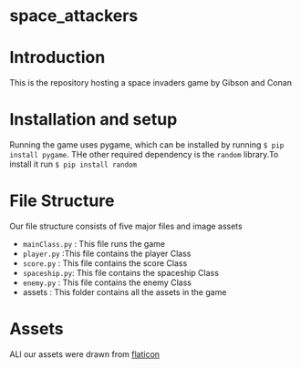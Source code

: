 # space_attackers
# Introduction
This is the repository hosting a space invaders game by Gibson and Conan

# Installation and setup

Running the game uses pygame, which can be installed by running `$ pip install pygame`.
THe other required dependency is the `random` library.To install it run  `$ pip install random`


# File Structure
Our file structure consists of five major files and image assets
* `mainClass.py` : This file runs the game
* `player.py`   :This file contains the player Class
* `score.py`    : This file contains the score Class 
* `spaceship.py`: This file contains the spaceship Class
* `enemy.py`    : This file contains the enemy Class
* assets      : This folder contains all the assets in the game

# Assets
ALl our assets were drawn from [flaticon](https://www.flaticon.com/)
